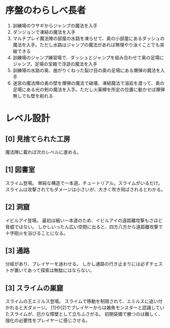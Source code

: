 # 序盤のわらしべ長者

1. 訓練場のウサギからジャンプの魔法を入手
1. ダンジョンで凍結の魔法を入手
1. マルチプレイ魔法陣の部屋の水路を凍らせて、奥の小部屋にあるダッシュの魔法を入手。ただし水路はジャンプの魔法があれば無理やり泳ぐことでも突破できる
1. 訓練場のジャンプ練習場で、ダッシュとジャンプを組み合わせて奥の足場にジャンプ。足場の宝箱で浮遊の魔法を入手
1. 訓練場の水路の奥、曲がりくねった裂け目の奥の足場にある爆弾の魔法を入手
1. 迷宮の魔法陣の奥の壁を爆弾の魔法で破壊、凍結魔法で溶岩を渡って、奥の足場にある光の剣の魔法を入手。ただし火薬樽を所定の位置に動かせば爆弾無しでも壁を削れる

# レベル設計

## [0] 見捨てられた工房

魔法陣に載れば次のレベルに進める。

## [1] 図書室

スライム登場。
単純な構造で一本道。チュートリアル。スライムがいるだけ。
スライムは攻撃されてもダメージは小さいが、大きく吹き飛ばされるとわかる。

## [2] 洞窟

イビルアイ登場。
最初は細い一本道のため、イビルアイの遠距離攻撃もさほど脅威ではない。
しかしいったん広い空間に出ると、四方八方から遠距離攻撃で十字砲火を浴びることになる。

## [3] 通路

分岐があり、プレイヤーを迷わせる。
しかし通路の行き止まりには必ずチェストが置いてあって探索は無駄にはならない。

## [3] スライムの巣窟

スライムの王エミルス登場。
スライムで移動を制限されて、エミルスに追い付かれると大ダメージ。
[1]や[2]でプレイヤーからは雑魚モンスターと認識していたスライムが、厄介な障壁として立ちふさがる。
初期装備で勝つのは難しく、強化の必要性をプレイヤーに感じさせる。

